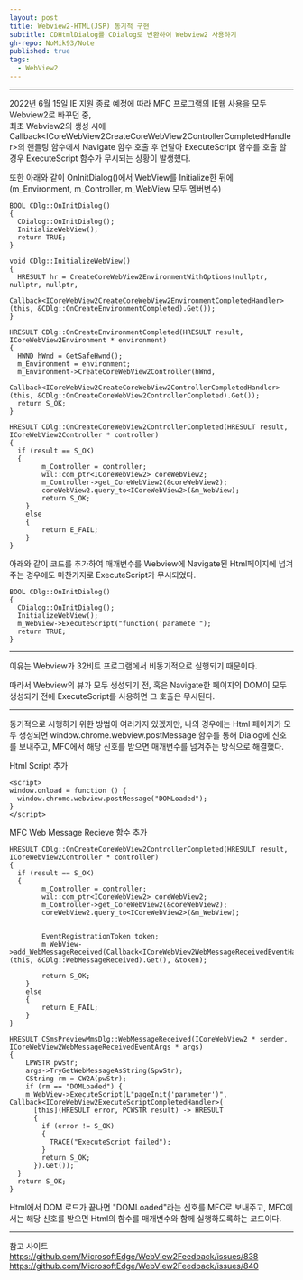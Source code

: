 ```yaml
---
layout: post
title: Webview2-HTML(JSP) 동기적 구현
subtitle: CDHtmlDialog를 CDialog로 변환하여 Webview2 사용하기
gh-repo: NoMik93/Note
published: true
tags:
  - WebView2
---
```


***

2022년 6월 15일 IE 지원 종료 예정에 따라 MFC 프로그램의 IE웹 사용을 모두 Webview2로 바꾸던 중,   
최초 Webview2의 생성 시에 Callback\<ICoreWebView2CreateCoreWebView2ControllerCompletedHandler\>의 핸들링 함수에서
Navigate 함수 호출 후 연달아 ExecuteScript 함수를 호출 할 경우 ExecuteScript 함수가 무시되는 상황이 발생했다.

또한 아래와 같이 OnInitDialog()에서 WebView를 Initialize한 뒤에 (m_Environment, m_Controller, m_WebView 모두 멤버변수)

    BOOL CDlg::OnInitDialog()
    {
      CDialog::OnInitDialog();
      InitializeWebView();
      return TRUE;
    }
    
    void CDlg::InitializeWebView()
    {
      HRESULT hr = CreateCoreWebView2EnvironmentWithOptions(nullptr, nullptr, nullptr,
		    Callback<ICoreWebView2CreateCoreWebView2EnvironmentCompletedHandler>(this, &CDlg::OnCreateEnvironmentCompleted).Get());
    }
    
    HRESULT CDlg::OnCreateEnvironmentCompleted(HRESULT result, ICoreWebView2Environment * environment)
    {
      HWND hWnd = GetSafeHwnd();
      m_Environment = environment;
      m_Environment->CreateCoreWebView2Controller(hWnd,
        Callback<ICoreWebView2CreateCoreWebView2ControllerCompletedHandler>(this, &CDlg::OnCreateCoreWebView2ControllerCompleted).Get());
      return S_OK;
    }
    
    HRESULT CDlg::OnCreateCoreWebView2ControllerCompleted(HRESULT result, ICoreWebView2Controller * controller)
    {
      if (result == S_OK)
      {
		    m_Controller = controller;
		    wil::com_ptr<ICoreWebView2> coreWebView2;
		    m_Controller->get_CoreWebView2(&coreWebView2);
		    coreWebView2.query_to<ICoreWebView2>(&m_WebView);
		    return S_OK;
	    }
	    else
	    {
		    return E_FAIL;
	    }
    }

아래와 같이 코드를 추가하여 매개변수를 Webview에 Navigate된 Html페이지에 넘겨주는 경우에도 마찬가지로 ExecuteScript가 무시되었다.

    BOOL CDlg::OnInitDialog()
    {
      CDialog::OnInitDialog();
      InitializeWebView();
      m_WebView->ExecuteScript("function('paramete'");
      return TRUE;
    }

***

이유는 Webview가 32비트 프로그램에서 비동기적으로 실행되기 때문이다.

따라서 Webview의 뷰가 모두 생성되기 전, 혹은 Navigate한 페이지의 DOM이 모두 생성되기 전에 ExecuteScript를 사용하면 그 호출은 무시된다.

***

동기적으로 시행하기 위한 방법이 여러가지 있겠지만, 나의 경우에는 Html 페이지가 모두 생성되면 window.chrome.webview.postMessage 함수를 통해 Dialog에 신호를 보내주고,
MFC에서 해당 신호를 받으면 매개변수를 넘겨주는 방식으로 해결했다.


Html Script 추가

    <script>
    window.onload = function () {
      window.chrome.webview.postMessage("DOMLoaded");
    }
    </script>

MFC Web Message Recieve 함수 추가

    HRESULT CDlg::OnCreateCoreWebView2ControllerCompleted(HRESULT result, ICoreWebView2Controller * controller)
    {
      if (result == S_OK)
      {
		    m_Controller = controller;
		    wil::com_ptr<ICoreWebView2> coreWebView2;
		    m_Controller->get_CoreWebView2(&coreWebView2);
		    coreWebView2.query_to<ICoreWebView2>(&m_WebView);
        
        
		    EventRegistrationToken token;
		    m_WebView->add_WebMessageReceived(Callback<ICoreWebView2WebMessageReceivedEventHandler>(this, &CDlg::WebMessageReceived).Get(), &token);
        
		    return S_OK;
	    }
	    else
	    {
		    return E_FAIL;
	    }
    }
    
    HRESULT CSmsPreviewMmsDlg::WebMessageReceived(ICoreWebView2 * sender, ICoreWebView2WebMessageReceivedEventArgs * args)
    {
	    LPWSTR pwStr;
	    args->TryGetWebMessageAsString(&pwStr);
	    CString rm = CW2A(pwStr);
	    if (rm == "DOMLoaded") {
        m_WebView->ExecuteScript(L"pageInit('parameter')", Callback<ICoreWebView2ExecuteScriptCompletedHandler>(
          [this](HRESULT error, PCWSTR result) -> HRESULT
          {
            if (error != S_OK)
            {
              TRACE("ExecuteScript failed");
            }
            return S_OK;
          }).Get());
      }
      return S_OK;
    }
    
Html에서 DOM 로드가 끝나면 "DOMLoaded"라는 신호를 MFC로 보내주고, MFC에서는 해당 신호를 받으면 Html의 함수를 매개변수와 함께 실행하도록하는 코드이다.

***

참고 사이트   
https://github.com/MicrosoftEdge/WebView2Feedback/issues/838   
https://github.com/MicrosoftEdge/WebView2Feedback/issues/840
